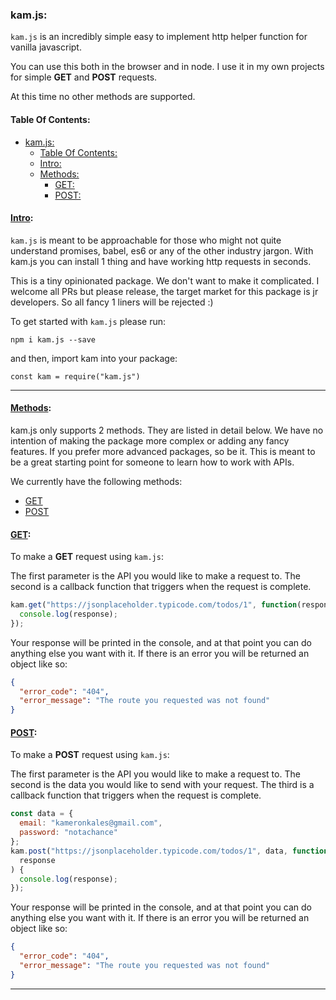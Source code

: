 ### kam.js:

`kam.js` is an incredibly simple easy to implement http helper function for vanilla javascript.

You can use this both in the browser and in node. I use it in my own projects for simple **GET** and **POST** requests.

At this time no other methods are supported.

#### Table Of Contents:

- [kam.js:](#kam.js)
  - [Table Of Contents:](#table-of-contents)
  - [Intro:](#intro)
  - [Methods:](#methods)
    - [GET:](#get)
    - [POST:](#post)

#### [Intro](#table-of-contents):

`kam.js` is meant to be approachable for those who might not quite understand promises, babel, es6 or any of the other industry jargon. With kam.js you can install 1 thing and have working http requests in seconds.

This is a tiny opinionated package. We don't want to make it complicated. I welcome all PRs but please release, the target market for this package is jr developers. So all fancy 1 liners will be rejected :)

To get started with `kam.js` please run:

`npm i kam.js --save`

and then, import kam into your package:

`const kam = require("kam.js")`

---

#### [Methods](#methods):

kam.js only supports 2 methods. They are listed in detail below. We have no intention of making the package more complex or adding any fancy features. If you prefer more advanced packages, so be it. This is meant to be a great starting point for someone to learn how to work with APIs.

We currently have the following methods:

- [GET](#get)
- [POST](#post)

#### [GET](#methods):

To make a **GET** request using `kam.js`:

The first parameter is the API you would like to make a request to. The second is a callback function that triggers when the request is complete.

```javascript
kam.get("https://jsonplaceholder.typicode.com/todos/1", function(response) {
  console.log(response);
});
```

Your response will be printed in the console, and at that point you can do anything else you want with it. If there is an error you will be returned an object like so:

```json
{
  "error_code": "404",
  "error_message": "The route you requested was not found"
}
```

#### [POST](#methods):

To make a **POST** request using `kam.js`:

The first parameter is the API you would like to make a request to. The second is the data you would like to send with your request. The third is a callback function that triggers when the request is complete.

```javascript
const data = {
  email: "kameronkales@gmail.com",
  password: "notachance"
};
kam.post("https://jsonplaceholder.typicode.com/todos/1", data, function(
  response
) {
  console.log(response);
});
```

Your response will be printed in the console, and at that point you can do anything else you want with it. If there is an error you will be returned an object like so:

```json
{
  "error_code": "404",
  "error_message": "The route you requested was not found"
}
```

---
